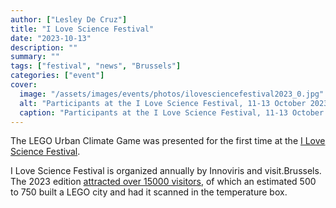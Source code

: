 ```yaml
---
author: ["Lesley De Cruz"]
title: "I Love Science Festival"
date: "2023-10-13"
description: ""
summary: ""
tags: ["festival", "news", "Brussels"]
categories: ["event"]
cover:
  image: "/assets/images/events/photos/ilovesciencefestival2023_0.jpg"
  alt: "Participants at the I Love Science Festival, 11-13 October 2023"
  caption: "Participants at the I Love Science Festival, 11-13 October 2023"
---
```


The LEGO Urban Climate Game was presented for the first time at the [I Love Science Festival](https://www.ilovescience.brussels/nl/home).

I Love Science Festival is organized annually by Innoviris and visit.Brussels. The 2023 edition [attracted over 15000 visitors](https://www.sudinfo.be/id558408/article/2022-10-16/le-festival-i-love-science-attire-15000-visiteurs-bruxelles), of which an estimated 500 to 750 built a LEGO city and had it scanned in the temperature box.
